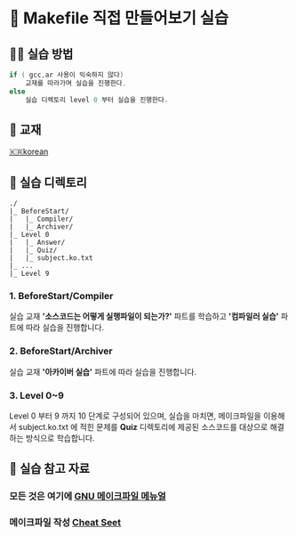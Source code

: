 # 🚀 Makefile 직접 만들어보기 실습

## :man_astronaut: 실습 방법

```c
if ( gcc,ar 사용이 익숙하지 않다)
	교재를 따라가며 실습을 진행한다.
else
	실습 디렉토리 level 0 부터 실습을 진행한다.
```

## :blue_book: 교재

[:kr:korean](https://www.notion.so/Makefile-5515ac58527c481cb67f00d30a19a7f9)

## :file_folder: 실습 디렉토리

```
./
|_ BeforeStart/
|   |_ Compiler/
|   |_ Archiver/
|_ Level 0
|   |_ Answer/
|   |_ Quiz/
|   |_ subject.ko.txt
|_ ...
|_ Level 9
```

### 1. BeforeStart/Compiler

실습 교재 **'소스코드는 어떻게 실행파일이 되는가?'** 파트를 학습하고 **'컴파일러 실습'** 파트에 따라 실습을 진행합니다.

### 2. BeforeStart/Archiver

실습 교재 **'아카이버 실습'** 파트에 따라 실습을 진행합니다.

### 3. Level 0~9

Level 0 부터 9 까지 10 단계로 구성되어 있으며, 실습을 마치면, 메이크파일을 이용해서 subject.ko.txt 에 적힌 문제를 **Quiz** 디렉토리에 제공된 소스코드를 대상으로 해결하는 방식으로 학습합니다. 



## :speak_no_evil: 실습 참고 자료

### 모든 것은 여기에 [GNU 메이크파일 메뉴얼](https://www.gnu.org/software/make/manual/make.html)

### 메이크파일 작성 [Cheat Seet](https://www.notion.so/Makefile-2fc3afd6202340faacd07ad0a648d22a)

